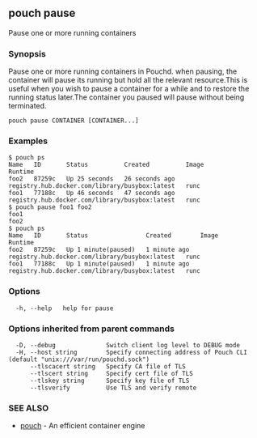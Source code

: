 ## pouch pause

Pause one or more running containers

### Synopsis

Pause one or more running containers in Pouchd. when pausing, the container will pause its running but hold all the relevant resource.This is useful when you wish to pause a container for a while and to restore the running status later.The container you paused will pause without being terminated.

```
pouch pause CONTAINER [CONTAINER...]
```

### Examples

```
$ pouch ps
Name   ID       Status          Created          Image                                            Runtime
foo2   87259c   Up 25 seconds   26 seconds ago   registry.hub.docker.com/library/busybox:latest   runc
foo1   77188c   Up 46 seconds   47 seconds ago   registry.hub.docker.com/library/busybox:latest   runc
$ pouch pause foo1 foo2
foo1
foo2
$ pouch ps
Name   ID       Status                Created        Image                                            Runtime
foo2   87259c   Up 1 minute(paused)   1 minute ago   registry.hub.docker.com/library/busybox:latest   runc
foo1   77188c   Up 1 minute(paused)   1 minute ago   registry.hub.docker.com/library/busybox:latest   runc
```

### Options

```
  -h, --help   help for pause
```

### Options inherited from parent commands

```
  -D, --debug              Switch client log level to DEBUG mode
  -H, --host string        Specify connecting address of Pouch CLI (default "unix:///var/run/pouchd.sock")
      --tlscacert string   Specify CA file of TLS
      --tlscert string     Specify cert file of TLS
      --tlskey string      Specify key file of TLS
      --tlsverify          Use TLS and verify remote
```

### SEE ALSO

* [pouch](pouch.md)	 - An efficient container engine

